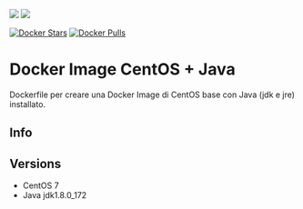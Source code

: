 [![](https://images.microbadger.com/badges/image/scolagreco/centos-java.svg)](https://microbadger.com/images/scolagreco/centos-java "Get your own image badge on microbadger.com") 
[![](https://images.microbadger.com/badges/commit/scolagreco/centos-java.svg)](https://microbadger.com/images/scolagreco/centos-java "Get your own commit badge on microbadger.com")

[![Docker Stars](https://img.shields.io/docker/stars/scolagreco/centos-java.svg)](https://hub.docker.com/r/scolagreco/centos-java/)
[![Docker Pulls](https://img.shields.io/docker/pulls/scolagreco/centos-java.svg)](https://hub.docker.com/r/scolagreco/centos-java/)

# Docker Image CentOS + Java

Dockerfile per creare una Docker Image di CentOS base con Java (jdk e jre) installato.

## Info


## Versions

- CentOS 7
- Java jdk1.8.0_172

